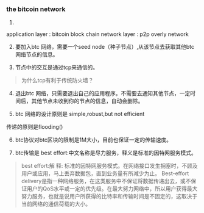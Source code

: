 ### the bitcoin network
1. 
application layer : bitcoin block chain
network layer :  p2p overly network

2. 要加入btc 网络，需要一个seed node（种子节点）,从该节点去获取其他btc网络节点的信息。

3. 节点中的交互是通过tcp来通信的。
>为什么tcp有利于传统防火墙？

4. 退出btc 网络，只需要退出自己的应用程序。不需要去通知其他节点，一定时间后，其他节点未收到你的节点的信息，自动会删除。


5. btc 网络的设计原则是
simple,robust,but not efficient

传递的原则是flooding()

6. btc协议对btc区块的限制是1M大小，目前也保证一定的传输速度。

7. btc传输是 best effort:中文名称是尽力服务，释义是标准的因特网服务模式。
> best effort:解 释: 标准的因特网服务模式。在网络接口发生拥塞时，不顾及用户或应用，马上丢弃数据包，直到业务量有所减少为止。
> Best-effort delivery是指一种网络服务，在这类服务中不保证将数据传递出去，或不保证用户的QoS水平或一定的优先级。在最大努力网络中，所以用户获得最大努力服务，也就是说用户所获得的比特率和传输时间是不固定的，这取决于当前网络的通信荷载的大小。
